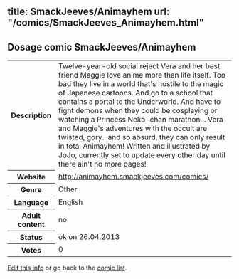 title: SmackJeeves/Animayhem
url: "/comics/SmackJeeves_Animayhem.html"
---
Dosage comic SmackJeeves/Animayhem
-----------------------------------------

<p id="msg"></p>
<script type="text/javascript">
if (window.location.search === '?edit_info_mail=sent_ok') {
  var elem = document.getElementById("msg");
  elem.innerHTML = 'Edited information sucessfully sent.';
  elem.className = 'ok';
}
</script>
<table class="comicinfo">
<tr>
<th>Description</th><td>Twelve-year-old social reject Vera and her best friend Maggie love anime more than life itself. Too bad they live in a world that's hostile to the magic of Japanese cartoons. And go to a school that contains a portal to the Underworld. And have to fight demons when they could be cosplaying or watching a Princess Neko-chan marathon... Vera and Maggie's adventures with the occult are twisted, gory...and so absurd, they can only result in total Animayhem! Written and illustrated by JoJo, currently set to update every other day until there ain't no more pages!</td>
</tr>
<tr>
<th>Website</th><td><a href="http://animayhem.smackjeeves.com/comics/">http://animayhem.smackjeeves.com/comics/</a></td>
</tr>
<tr>
<th>Genre</th><td>Other</td>
</tr>
<tr>
<th>Language</th><td>English</td>
</tr>
<tr>
<th>Adult content</th><td>no</td>
</tr>
<tr>
<th>Status</th><td>ok on 26.04.2013</td>
</tr>
<tr>
<th>Votes</th><td>0</td>
</tr>
</table>

[Edit this info](SmackJeeves_Animayhem_edit.html) or go back to the [comic list](../comic-index.html).
